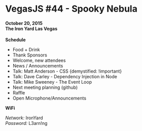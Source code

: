 # VegasJS #44 - Spooky Nebula
#### October 20, 2015 <br /> The Iron Yard Las Vegas

**Schedule**
* Food + Drink
* Thank Sponsors
* Welcome, new attendees
* News / Announcements
* Talk: Matt Anderson - CSS {demystified: !important}
* Talk: Dave Carley - Dependency Injection in Node
* Talk: Mike Sweeney - The Event Loop
* Next meeting planning (github)
* Raffle
* Open Microphone/Announcements

**WiFi**

*Network:* IronYard <br />
*Password:* L3arn!ng
